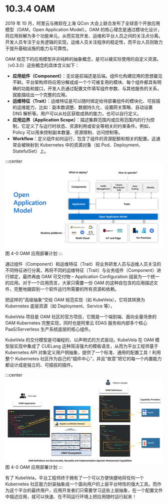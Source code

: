# 10.3.4 OAM

2019 年 10 月，阿里云与微软在上海 QCon 大会上联合发布了全球首个开放应用模型（OAM，Open Application Model）。OAM 的核心理念是通过模块化设计，将应用拆解为多个功能单元，从而实现开发、运维和平台人员之间的关注点分离。开发人员专注于业务逻辑的实现，运维人员关注程序的稳定性，而平台人员则致力于提升基础设施的能力与可靠性。

OAM 规范下的应用模型并非纯粹的抽象概念，是可以被实际使用的自定义资源。（v0.3.0）这些概念的具体含义如下：

- **应用组件（Component）**：无论是前端还是后端，组件化构建应用的思想屡见不鲜。平台架构师将应用分解成成一个个可被复用的模块、每个组件都具有明确的功能和接口，开发人员通过配置文件填写组件参数、与其他服务的关系，就能描绘出一个完整的应用。
- **运维特征（Trait）**：运维特征是可以随时绑定给待部署组件的模块化、可拔插的运维能力，比如：副本数调整、数据持久化、设置网关策略、自动设置 DNS 解析等。用户可以从社区获取成熟的能力，也可以自行定义。
- **应用边界（Application Scope）**：描述集群范围内或应用范围内的行为控制，它定义了与运行时状态、资源利用或安全等相关的约束条件。例如，Policy 可以用来控制副本数量、资源限制、访问控制等。
- **Workflow**：定义组件如何运行，包含了组件的资源配额和相关的配置。这通常会被映射到 Kubernetes 中的资源对象（如 Pod、Deployment、StatefulSet）上。

:::center
  ![](../assets/OAM-how-it-works.png)<br/>
  图 4-0 OAM 应用部署计划
:::

通过组件（Component）和运维特征（Trait）将业务研发人员与运维人员关注的不同特征进行分离，再将不同的运维特征（Trait）与业务组件（Component）进行绑定，最终再由 OAM 可交付物 – Application Configuration 组装为一个统一的应用。对于一个应用而言，大家只需要一份 OAM 的这种自包含的应用描述文件，完整地跟踪到一个软件运行所需要的所有资源和依赖。

把这样的”高级抽象“交给 OAM 规范实现（如 KubeVela），它将其转换为 Kubernetes 底层资源（如 Deployment、Service 等），

KubeVela 项目是 OAM 社区的官方项目，它既是一个端到端、面向全量场景的 OAM Kubernetes 完整实现，同时也是阿里云 EDAS 服务和内部多个核心 PaaS/Serverless 生产系统底层的核心组件。


KubeVela 的交付模型是可编程的、以声明式的方式驱动。KubeVela 在 OAM 模型层实现中集成了 CUELang 这种简洁强大的模板语言，从而为平台工程师基于 Kubernetes API 对象定义用户侧抽象，提供了一个标准、通用的配置工具！利用整个 Kubernetes 社区作为自己的“插件中心”，并且“故意”把它的每一个内置能力都设计成是独立的、可插拔的插件。

:::center
  ![](../assets/definition-cap.png)<br/>
  图 4-0 OAM 应用部署计划
:::

有了 KubeVela，平台工程师终于拥有了一个可以方便快捷地将任何一个 Kubernetes 社区能力封装抽象成一个面向用户的上层平台特性的强大工具。而作为这个平台的最终用户，应用开发者们只需要学习这些上层抽象，在一个配置文件中描述应用，就可以快速、在不同运行环境上把应用随时运行起来！



[^1]: https://zh.wikipedia.org/wiki/%E4%BF%A1%E6%81%AF%E7%83%9F%E5%9B%B1